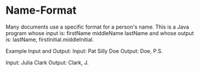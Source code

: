 # Name-Format
Many documents use a specific format for a person's name. This is a Java program whose input is:  firstName middleName lastName  and whose output is:  lastName, firstInitial.middleInitial.

Example Input and Output:
Input: Pat Silly Doe
Output: Doe, P.S.

Input: Julia Clark
Output: Clark, J.
